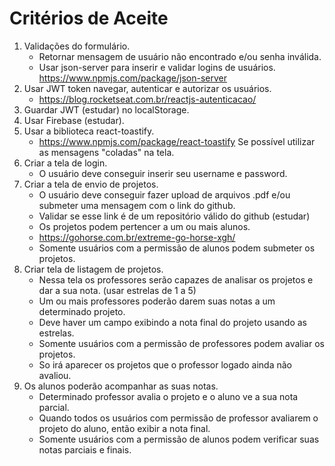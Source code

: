 # Critérios de Aceite

1. Validações do formulário.
    * Retornar mensagem de usuário não encontrado e/ou senha inválida.
    * Usar json-server para inserir e validar logins de usuários.
    https://www.npmjs.com/package/json-server
2. Usar JWT token navegar, autenticar e autorizar os usuários.
    * https://blog.rocketseat.com.br/reactjs-autenticacao/
3. Guardar JWT (estudar) no localStorage.
4. Usar Firebase (estudar).
5. Usar a biblioteca react-toastify.
    * https://www.npmjs.com/package/react-toastify
    Se possível utilizar as mensagens "coladas" na tela.
6. Criar a tela de login.
    * O usuário deve conseguir inserir seu username e password.
7. Criar a tela de envio de projetos.
    * O usuário deve conseguir fazer upload de arquivos .pdf e/ou submeter uma mensagem com o link do github.
    * Validar se esse link é de um repositório válido do github (estudar)
    * Os projetos podem pertencer a um ou mais alunos.
    * https://gohorse.com.br/extreme-go-horse-xgh/
    * Somente usuários com a permissão de alunos podem submeter os projetos.
8. Criar tela de listagem de projetos.
    * Nessa tela os professores serão capazes de analisar os projetos e dar a sua nota. (usar estrelas de 1 a 5)
    * Um ou mais professores poderão darem suas notas a um determinado projeto.
    * Deve haver um campo exibindo a nota final do projeto usando as estrelas.
    * Somente usuários com a permissão de professores podem avaliar os projetos.
    * So irá aparecer os projetos que o professor logado ainda não avaliou.
9. Os alunos poderão acompanhar as suas notas.
    * Determinado professor avalia o projeto e o aluno ve a sua nota parcial.
    * Quando todos os usuários com permissão de professor avaliarem o projeto do aluno, então exibir a nota final.
    * Somente usuários com a permissão de alunos podem verificar suas notas parciais e finais.